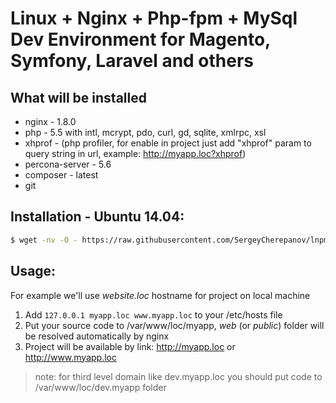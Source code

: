 Linux + Nginx + Php-fpm + MySql Dev Environment for Magento, Symfony, Laravel and others
===============================

## What will be installed

* nginx - 1.8.0
* php - 5.5 with intl, mcrypt, pdo, curl, gd, sqlite, xmlrpc, xsl
* xhprof - (php profiler, for enable in project just add "xhprof" param to query string in url, example: http://myapp.loc?xhprof)
* percona-server - 5.6
* composer - latest
* git



## Installation - Ubuntu 14.04:

```bash
$ wget -nv -O - https://raw.githubusercontent.com/SergeyCherepanov/lnpm-env-dev/master/install-1404.sh | sudo bash
```

## Usage:

For example we'll use *website.loc* hostname for project on local machine

1. Add `127.0.0.1 myapp.loc www.myapp.loc` to your /etc/hosts file
2. Put your source code to /var/www/loc/myapp, *web* (or *public*) folder will be resolved automatically by nginx
3. Project will be available by link: http://myapp.loc or http://www.myapp.loc

> note: for third level domain like dev.myapp.loc you should put code to /var/www/loc/dev.myapp folder
